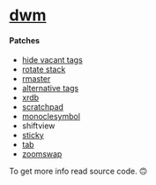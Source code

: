 # [dwm](https://dwm.suckless.org)

#### Patches
+ [hide vacant tags](https://dwm.suckless.org/patches/hide_vacant_tags/)
+ [rotate stack](https://dwm.suckless.org/patches/rotatestack/)
+ [rmaster](https://dwm.suckless.org/patches/rmaster/)
+ [alternative tags](https://dwm.suckless.org/patches/alternativetags/)
+ [xrdb](https://dwm.suckless.org/patches/xrdb/)
+ [scratchpad](https://dwm.suckless.org/patches/scratchpad/)
+ [monoclesymbol](https://dwm.suckless.org/patches/monoclesymbol/)
+ shiftview
+ [sticky](https://dwm.suckless.org/patches/sticky/)
+ [tab](https://dwm.suckless.org/patches/tab/)
+ [zoomswap](https://dwm.suckless.org/patches/zoomswap/)

To get more info read source code. 🙃
